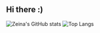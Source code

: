 ## Hi there :)
![Zeina's GitHub stats](https://github-readme-stats.vercel.app/api?username=catsdisownedz&show_icons=true&theme=radical)
![Top Langs](https://github-readme-stats.vercel.app/api/top-langs/?username=catsdisownedz&hide_progress=true&theme=radical)
<!--
**

- 🔭 I’m currently working on ...
- 🌱 I’m currently learning ...
- 👯 I’m looking to collaborate on ...
- 🤔 I’m looking for help with ...
- 💬 Ask me about ...
- 📫 How to reach me: ...
- 😄 Pronouns: ...
- ⚡ Fun fact: ...
-->
